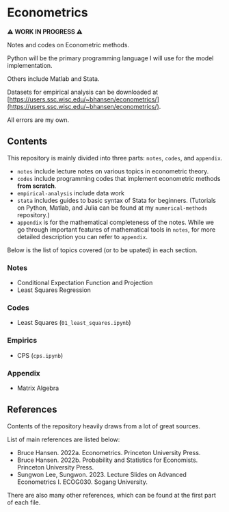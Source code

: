 # Econometrics

**⚠️ WORK IN PROGRESS ⚠️**

Notes and codes on Econometric methods.

Python will be the primary programming language I will use for the model implementation.

Others include Matlab and Stata.

Datasets for empirical analysis can be downloaded at [https://users.ssc.wisc.edu/~bhansen/econometrics/](https://users.ssc.wisc.edu/~bhansen/econometrics/).

All errors are my own.

## Contents

This repository is mainly divided into three parts: `notes`, `codes`, and `appendix`.

- `notes` include lecture notes on various topics in econometric theory.
- `codes` include programming codes that implement econometric methods **from scratch**.
- `empirical-analysis` include data work
- `stata` includes guides to basic syntax of Stata for beginners. (Tutorials on Python, Matlab, and Julia can be found at my `numerical-methods` repository.)
- `appendix` is for the mathematical completeness of the notes. While we go through important features of mathematical tools in `notes`, for more detailed description you can refer to `appendix`. 

Below is the list of topics covered (or to be upated) in each section.

### Notes

- Conditional Expectation Function and Projection
- Least Squares Regression

### Codes

- Least Squares (`01_least_squares.ipynb`)

### Empirics

- CPS (`cps.ipynb`)

### Appendix

- Matrix Algebra

## References

Contents of the repository heavily draws from a lot of great sources.

List of main references are listed below:

- Bruce Hansen. 2022a. Econometrics. Princeton University Press.
- Bruce Hansen. 2022b. Probability and Statistics for Economists. Princeton University Press.
- Sungwon Lee, Sungwon. 2023. Lecture Slides on Advanced Econometrics I. ECOG030. Sogang University.

There are also many other references, which can be found at the first part of each file.
